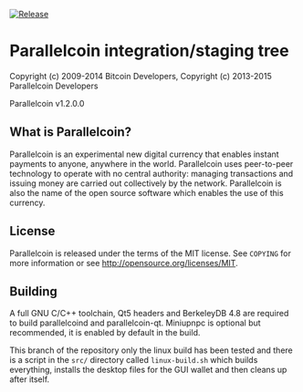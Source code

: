 [![Release](https://img.shields.io/gitlab/release/parallelcoin/parallelcoin.svg?style=flat-square)](https://gitlab.com/parallelcointeam/parallelcoin/releases/latest)

Parallelcoin integration/staging tree
====================================

Copyright (c) 2009-2014 Bitcoin Developers,
Copyright (c) 2013-2015 Parallelcoin Developers

Parallelcoin v1.2.0.0

What is Parallelcoin?
--------------------

Parallelcoin is an experimental new digital currency that enables instant payments to
anyone, anywhere in the world. Parallelcoin uses peer-to-peer technology to operate
with no central authority: managing transactions and issuing money are carried
out collectively by the network. Parallelcoin is also the name of the open source
software which enables the use of this currency.

License
-------

Parallelcoin is released under the terms of the MIT license. See `COPYING` for more
information or see http://opensource.org/licenses/MIT.

Building
--------

A full GNU C/C++ toolchain, Qt5 headers and BerkeleyDB 4.8 are required to build parallelcoind and parallelcoin-qt. Miniupnpc is optional but recommended, it is enabled by default in the build.

This branch of the repository only the linux build has been tested and there is a script in the `src/` directory called `linux-build.sh` which builds everything, installs the desktop files for the GUI wallet and then cleans up after itself.